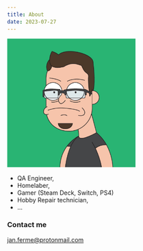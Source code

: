 ```yaml
---
title: About
date: 2023-07-27
---
```


<img src="/images/logo.jpg" alt="Me" width="300" style="margin-left: 0px;">

- QA Engineer, 
- Homelaber,
- Gamer (Steam Deck, Switch, PS4)
- Hobby Repair technician, 
- ...

### Contact me

[jan.ferme@protonmail.com](mailto:jan.ferme@protonmail.com)
